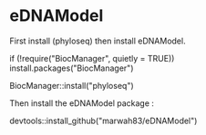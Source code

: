 # eDNAModel

First install (phyloseq) then install eDNAModel.

if (!require("BiocManager", quietly = TRUE))
    install.packages("BiocManager")

BiocManager::install("phyloseq")

Then install the eDNAModel package :

devtools::install_github("marwah83/eDNAModel")

